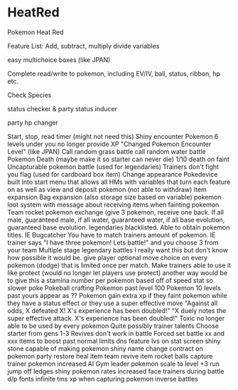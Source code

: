 # HeatRed
Pokemon Heat Red

Feature List:
Add, subtract, multiply divide variables

easy multichoice boxes (like JPAN)

Complete read/write to pokemon, including EV/IV, ball, status, ribbon, hp etc.

Check Species

status checker & party status inducer

party hp changer

Start, stop, read timer (might not need this)
Shiny encounter
Pokemon 6 levels under you no longer provide XP
"Changed Pokemon Encounter Level" (like JPAN)
Call random grass battle
call random water battle
Pokemon Death (maybe make it so starter can never die) 1/10 death on faint
Uncapturable pokemon battle (used for legendaries)
Trainers don't fight you flag (used for cardboard box item)
Change appearance
Pokedevice built into start menu that allows all HMs with variables that turn each feature on as well as view and deposit pokemon (not able to withdraw)
Item expansion
Bag expansion (also storage size based on variable)
pokemon loot system with message about receiving items when fainting pokemon
Team rocket pokemon exchange
(give 3 pokemon, receive one back. If all male, guaranteed male, if all water, guaranteed water, if all base evolution, guaranteed base evolution. legendaries blacklisted.
Able to obtain pokemon titles. IE Bugcatcher
You have to match trainers amount of pokemon. IE trainer says "I have three pokemon! Lets battle!" and you choose 3 from your team
Multiple stage legendary battles
I really want this but don't know how possible it would be. give player optional move choice on every pokemon (dodge) that is limited once per match. Make trainers able to use it like protect (would no longer let players use protect) another way would be to give this a stamina number per pokemon based off of speed stat so slower poke
Pokeball crafting
Pokemon past level 100
Pokemon 10 levels past yours appear as ??
Pokemon gain extra xp if they faint pokemon while they have a status effect or they use a super effective move
"Against all odds, X defeated X! X's experience has been doubled!"
"X duely notes the super effective attack. X's experience has been doubled!"
Toxic no longer able to be used by every pokemon
Quite possibly trainer talents
Choose starter from gens 1-3
Revives don't work in battle
Forced set battle
xx and xxx items to boost past normal limits
dns feature 
Ivs on stat screen
shiny stone capable of making pokemon shiny
name change contract on pokemon
party restore heal item
team revive item
rocket balls capture trainer pokemon
increased AI
Gym leader pokemon scale to level +3
run jump off ledges
shiny pokemon rates increased
face trainers during battle
d/p fonts
infinite tms
xp when capturing pokemon
inverse battles

